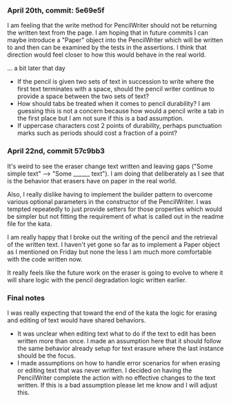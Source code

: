 ### April 20th, commit: 5e69e5f

I am feeling that the write method for PencilWriter should not be returning the written text from the page.
I am hoping that in future commits I can maybe introduce a "Paper" object into the PencilWriter which will be written
to and then can be examined by the tests in the assertions.  I think that direction would feel closer to how this would
behave in the real world.

... a bit later that day

- If the pencil is given two sets of text in succession to write where the first text terminates with a space, should the
pencil writer continue to provide a space between the two sets of text?
- How should tabs be treated when it comes to pencil durability?  I am guessing this is not a concern because how would a
pencil write a tab in the first place but I am not sure if this is a bad assumption.
- If uppercase characters cost 2 points of durability, perhaps punctuation marks such as periods should cost a fraction 
of a point?

### April 22nd, commit 57c9bb3

It's weird to see the eraser change text written and leaving gaps ("Some simple text" --> "Some ______ text").  I am
doing that deliberately as I see that is the behavior that erasers have on paper in the real world.

Also, I really dislike having to implement the builder pattern to overcome various optional parameters in the 
constructor of the PencilWriter.  I was tempted repeatedly to just provide setters for those properties which would be 
simpler but not fitting the requirement of what is called out in the readme file for the kata.

I am really happy that I broke out the writing of the pencil and the retrieval of the written text.  I haven't yet gone
so far as to implement a Paper object as I mentioned on Friday but none the less I am much more comfortable with the
code written now.

It really feels like the future work on the eraser is going to evolve to where it will share logic with the pencil
degradation logic written earlier.

### Final notes

I was really expecting that toward the end of the kata the logic for erasing and editing of text would have shared 
behaviors.  

- It was unclear when editing text what to do if the text to edit has been written more than once.  I made an assumption
here that it should follow the same behavior already setup for text erasure where the last instance should be the focus.
- I made assumptions on how to handle error scenarios for when erasing or editing text that was never written.  I
decided on having the PencilWriter complete the action with no effective changes to the text written.  If this is a bad
assumption please let me know and I will adjust this.